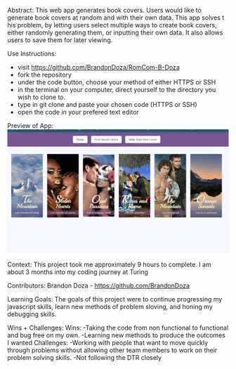 Abstract:
This web app generates book covers. Users would like to generate book covers at random and with their own data. This app solves t his problem, by letting users select multiple ways to create book covers, either randomly generating them, or inputting their own data. It also allows users to save them for later viewing.

Use Instructions:
- visit https://github.com/BrandonDoza/RomCom-B-Doza
- fork the repository
- under the code button, choose your method of either HTTPS or SSH
- in the terminal on your computer, direct yourself to the directory you wish to clone to.
- type in git clone and paste your chosen code (HTTPS or SSH)
- open the code in your prefered text editor

Preview of App:
![Alt text](<Screenshot 2024-02-11 at 12.22.46 PM.png>)

Context:
This project took me approximately 9 hours to complete. I am about 3 months into my coding journey at Turing 

Contributors:
Brandon Doza - https://github.com/BrandonDoza

Learning Goals:
The goals of this project were to continue progressing my javascript skills, learn new methods of problem sloving, and honing my debugging skills.

Wins + Challenges:
Wins:
-Taking the code from non functional to functional and bug free on my own. 
-Learning new methods to produce the outcomes I wanted
Challenges:
-Working with people that want to move quickly through problems without allowing other team members to work on their problem solving skills. 
-Not following the DTR closely
